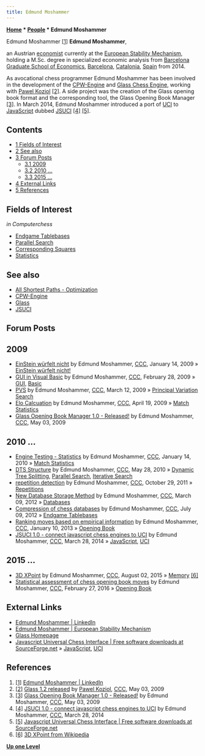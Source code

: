 ```yaml
---
title: Edmund Moshammer
---
```

**[Home](Home "Home") * [People](People "People") * Edmund Moshammer**

[](https://www.linkedin.com/pub/edmund-moshammer/91/937/b21) Edmund Moshammer <a id="cite-note-1" href="#cite-ref-1">[1]</a>
**Edmund Moshammer**,

an Austrian [economist](https://en.wikipedia.org/wiki/Economics) currently at the [European Stability Mechanism](https://en.wikipedia.org/wiki/European_Stability_Mechanism), holding a M.Sc. degree in specialized economic analysis from [Barcelona Graduate School of Economics](https://en.wikipedia.org/wiki/Barcelona_Graduate_School_of_Economics), [Barcelona](https://en.wikipedia.org/wiki/Barcelona), [Catalonia](https://en.wikipedia.org/wiki/Catalonia), [Spain](https://en.wikipedia.org/wiki/Spain) from 2014.

As avocational chess programmer Edmund Moshammer has been involved in the development of the [CPW-Engine](CPW-Engine "CPW-Engine") and [Glass Chess Engine](Glass "Glass"), working with [Pawel Koziol](Pawel_Koziol "Pawel Koziol") <a id="cite-note-2" href="#cite-ref-2">[2]</a>. A side project was the creation of the Glass opening book format and the corresponding tool, the Glass Opening Book Manager <a id="cite-note-3" href="#cite-ref-3">[3]</a>. In March 2014, Edmund Moshammer introduced a port of [UCI](UCI "UCI") to [JavaScript](JavaScript "JavaScript") dubbed [JSUCI](index.php?title=JSUCI&action=edit&redlink=1 "JSUCI (page does not exist)") <a id="cite-note-4" href="#cite-ref-4">[4]</a> <a id="cite-note-5" href="#cite-ref-5">[5]</a>.

## Contents

- [1 Fields of Interest](#fields-of-interest)
- [2 See also](#see-also)
- [3 Forum Posts](#forum-posts)
  - [3.1 2009](#2009)
  - [3.2 2010 ...](#2010-...)
  - [3.3 2015 ...](#2015-...)
- [4 External Links](#external-links)
- [5 References](#references)

## Fields of Interest

*in Computerchess*

- [Endgame Tablebases](Endgame_Tablebases "Endgame Tablebases")
- [Parallel Search](Parallel_Search "Parallel Search")
- [Corresponding Squares](Corresponding_Squares "Corresponding Squares")
- [Statistics](Match_Statistics "Match Statistics")

## See also

- [All Shortest Paths - Optimization](All_Shortest_Paths#Optimization "All Shortest Paths")
- [CPW-Engine](CPW-Engine "CPW-Engine")
- [Glass](Glass "Glass")
- [JSUCI](index.php?title=JSUCI&action=edit&redlink=1 "JSUCI (page does not exist)")

## Forum Posts

## 2009

- [EinStein würfelt nicht](http://www.talkchess.com/forum/viewtopic.php?t=26007) by Edmund Moshammer, [CCC](CCC "CCC"), January 14, 2009 » [EinStein würfelt nicht!](EinStein_w%C3%BCrfelt_nicht! "EinStein würfelt nicht!")
- [GUI in Visual Basic](http://www.talkchess.com/forum/viewtopic.php?t=26783) by Edmund Moshammer, [CCC](CCC "CCC"), February 28, 2009 » [GUI](GUI "GUI"), [Basic](Basic "Basic")
- [PVS](http://www.talkchess.com/forum/viewtopic.php?t=26974) by Edmund Moshammer, [CCC](CCC "CCC"), March 12, 2009 » [Principal Variation Search](Principal_Variation_Search "Principal Variation Search")
- [Elo Calcuation](http://www.talkchess.com/forum/viewtopic.php?t=27516) by Edmund Moshammer, [CCC](CCC "CCC"), April 19, 2009 » [Match Statistics](Match_Statistics "Match Statistics")
- [Glass Opening Book Manager 1.0 - Released!](http://www.talkchess.com/forum/viewtopic.php?t=27732) by Edmund Moshammer, [CCC](CCC "CCC"), May 03, 2009

## 2010 ...

- [Engine Testing - Statistics](http://talkchess.com/forum/viewtopic.php?start=0&t=31699) by Edmund Moshammer, [CCC](CCC "CCC"), January 14, 2010 » [Match Statistics](Match_Statistics "Match Statistics")
- [DTS Structure](http://www.talkchess.com/forum/viewtopic.php?t=34561) by Edmund Moshammer, [CCC](CCC "CCC"), May 28, 2010 » [Dynamic Tree Splitting](Dynamic_Tree_Splitting "Dynamic Tree Splitting"), [Parallel Search](Parallel_Search "Parallel Search"), [Iterative Search](Iterative_Search "Iterative Search")
- [repetition detection](http://www.talkchess.com/forum/viewtopic.php?t=40931) by Edmund Moshammer, [CCC](CCC "CCC"), October 29, 2011 » [Repetitions](Repetitions "Repetitions")
- [New Database Storage Method](http://www.talkchess.com/forum/viewtopic.php?t=42805) by Edmund Moshammer, [CCC](CCC "CCC"), March 09, 2012 » [Databases](Databases "Databases")
- [Compression of chess databases](http://www.talkchess.com/forum/viewtopic.php?t=44347) by Edmund Moshammer, [CCC](CCC "CCC"), July 09, 2012 » [Endgame Tablebases](Endgame_Tablebases "Endgame Tablebases")
- [Ranking moves based on empirical information](http://www.talkchess.com/forum/viewtopic.php?t=46828) by Edmund Moshammer, [CCC](CCC "CCC"), January 10, 2013 » [Opening Book](Opening_Book "Opening Book")
- [JSUCI 1.0 - connect javascript chess engines to UCI](http://www.talkchess.com/forum/viewtopic.php?t=51763) by Edmund Moshammer, [CCC](CCC "CCC"), March 28, 2014 » [JavaScript](JavaScript "JavaScript"), [UCI](UCI "UCI")

## 2015 ...

- [3D XPoint](http://www.talkchess.com/forum/viewtopic.php?t=57149) by Edmund Moshammer, [CCC](CCC "CCC"), August 02, 2015 » [Memory](Memory "Memory") <a id="cite-note-6" href="#cite-ref-6">[6]</a>
- [Statistical assessment of chess opening book moves](http://www.talkchess.com/forum/viewtopic.php?t=59374) by Edmund Moshammer, [CCC](CCC "CCC"), February 27, 2016 » [Opening Book](Opening_Book "Opening Book")

## External Links

- [Edmund Moshammer | LinkedIn](https://www.linkedin.com/pub/edmund-moshammer/91/937/b21)
- [Edmund Moshammer | European Stability Mechanism](https://www.esm.europa.eu/research-staff/edmund-moshammer)
- [Glass Homepage](http://www.pkoziol.cal24.pl/glass/)
- [Javascript Universal Chess Interface | Free software downloads at SourceForge.net](http://sourceforge.net/projects/jsuci/) » [JavaScript](JavaScript "JavaScript"), [UCI](UCI "UCI")

## References

1. <a id="cite-ref-1" href="#cite-note-1">[1]</a> [Edmund Moshammer | LinkedIn](https://www.linkedin.com/pub/edmund-moshammer/91/937/b21)
1. <a id="cite-ref-2" href="#cite-note-2">[2]</a> [Glass 1.2 released](http://www.talkchess.com/forum/viewtopic.php?t=27731) by [Pawel Koziol](Pawel_Koziol "Pawel Koziol"), [CCC](CCC "CCC"), May 03, 2009
1. <a id="cite-ref-3" href="#cite-note-3">[3]</a> [Glass Opening Book Manager 1.0 - Released!](http://www.talkchess.com/forum/viewtopic.php?t=27732) by Edmund Moshammer, [CCC](CCC "CCC"), May 03, 2009
1. <a id="cite-ref-4" href="#cite-note-4">[4]</a> [JSUCI 1.0 - connect javascript chess engines to UCI](http://www.talkchess.com/forum/viewtopic.php?t=51763) by Edmund Moshammer, [CCC](CCC "CCC"), March 28, 2014
1. <a id="cite-ref-5" href="#cite-note-5">[5]</a> [Javascript Universal Chess Interface | Free software downloads at SourceForge.net](http://sourceforge.net/projects/jsuci/)
1. <a id="cite-ref-6" href="#cite-note-6">[6]</a> [3D XPoint from Wikipedia](https://en.wikipedia.org/wiki/3D_XPoint)

**[Up one Level](People "People")**

